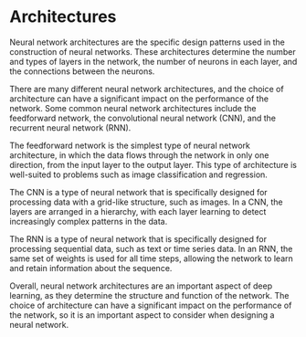 # Architectures

Neural network architectures are the specific design patterns used in the construction of neural networks. These architectures determine the number and types of layers in the network, the number of neurons in each layer, and the connections between the neurons.

There are many different neural network architectures, and the choice of architecture can have a significant impact on the performance of the network. Some common neural network architectures include the feedforward network, the convolutional neural network (CNN), and the recurrent neural network (RNN).

The feedforward network is the simplest type of neural network architecture, in which the data flows through the network in only one direction, from the input layer to the output layer. This type of architecture is well-suited to problems such as image classification and regression.

The CNN is a type of neural network that is specifically designed for processing data with a grid-like structure, such as images. In a CNN, the layers are arranged in a hierarchy, with each layer learning to detect increasingly complex patterns in the data.

The RNN is a type of neural network that is specifically designed for processing sequential data, such as text or time series data. In an RNN, the same set of weights is used for all time steps, allowing the network to learn and retain information about the sequence.

Overall, neural network architectures are an important aspect of deep learning, as they determine the structure and function of the network. The choice of architecture can have a significant impact on the performance of the network, so it is an important aspect to consider when designing a neural network.
